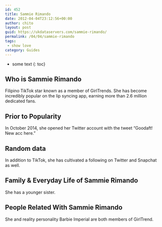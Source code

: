```yaml
---
id: 452
title: Sammie Rimando
date: 2012-04-04T23:12:56+00:00
author: chito
layout: post
guid: https://ukdataservers.com/sammie-rimando/
permalink: /04/04/sammie-rimando
tags:
 - show love
category: Guides
---
```


* some text
{: toc}


## Who is  Sammie Rimando
                  
                  
                  
Filipino TikTok star known as a member of GirlTrends. She has become incredibly popular on the lip syncing app, earning more than 2.6 million dedicated fans. 
                  
                
                
                
## Prior to Popularity 
                  
                  
                  
In October 2014, she opened her Twitter account with the tweet &#8220;Goodaft! New acc here.&#8221;
                  
                
                
                
## Random data 
                  
                  
                  
In addition to TikTok, she has cultivated a following on Twitter and Snapchat as well. 
                  
                
                
                
## Family & Everyday Life of Sammie Rimando
                  
                  
                  
She has a younger sister.
                  
                
                
                
## People Related With  Sammie Rimando
                  
                  
                  
She and reality personality Barbie Imperial are both members of GirlTrend.
                  
                
              
            
          
          
          
    
    
  

